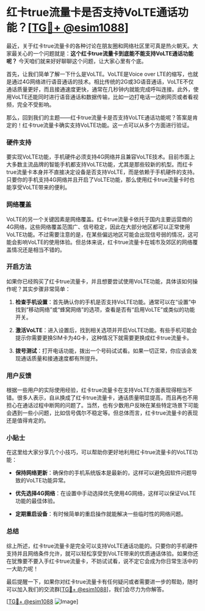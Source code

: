 # 红卡true流量卡是否支持VoLTE通话功能？[[TG💪+ @esim1088](https://t.me/s/esim1088)]

最近，关于红卡true流量卡的各种讨论在朋友圈和网络社区里可真是热火朝天。大家最关心的一个问题就是：**这个红卡true流量卡到底能不能支持VoLTE通话功能呢？** 今天咱们就来好好聊聊这个问题，让大家心里有个底。

首先，让我们简单了解一下什么是VoLTE。VoLTE是Voice over LTE的缩写，也就是通过4G网络进行语音通话的技术。相比传统的2G或3G语音通话，VoLTE不仅通话质量更好，而且接通速度更快，通常在几秒钟内就能完成呼叫连接。此外，使用VoLTE还能同时进行语音通话和数据传输，比如一边打电话一边刷网页或者看视频，完全不受影响。

那么，回到我们的主题——红卡true流量卡是否支持VoLTE通话功能呢？答案是肯定的！红卡true流量卡确实支持VoLTE功能。这一点可以从多个方面进行验证。

### 硬件支持

要实现VoLTE功能，手机硬件必须支持4G网络并且兼容VoLTE技术。目前市面上大多数主流品牌的智能手机都支持VoLTE功能，尤其是那些较新的机型。而红卡true流量卡本身并不直接决定设备是否支持VoLTE，而是依赖于手机硬件的支持。只要你的手机支持4G网络并且开启了VoLTE功能，那么使用红卡true流量卡时也能享受VoLTE带来的便利。

### 网络覆盖

VoLTE的另一个关键因素是网络覆盖。红卡true流量卡依托于国内主要运营商的4G网络，这些网络覆盖范围广、信号稳定，因此在大部分地区都可以正常使用VoLTE功能。不过需要注意的是，在某些偏远地区可能会出现信号弱的情况，这可能会影响VoLTE的使用体验。但总体来说，红卡true流量卡在城市及郊区的网络覆盖情况还是相当不错的。

### 开启方法

如果你已经购买了红卡true流量卡，并且想要尝试使用VoLTE功能，具体该如何操作呢？其实步骤非常简单：

1. **检查手机设置**：首先确认你的手机是否支持VoLTE功能。通常可以在“设置”中找到“移动网络”或“蜂窝网络”的选项，查看是否有“启用VoLTE”或类似的功能开关。
   
2. **激活VoLTE**：进入设置后，找到相关选项并开启VoLTE功能。有些手机可能会提示你需要更换SIM卡为4G卡，这种情况下就需要更换成红卡true流量卡。

3. **拨号测试**：打开电话功能，拨出一个号码试试看。如果一切正常，你应该会发现通话质量和接通速度都有所提升。

### 用户反馈

根据一些用户的实际使用经验，红卡true流量卡在支持VoLTE方面表现得相当不错。很多人表示，自从换成了红卡true流量卡，通话质量明显提高，而且再也不用担心在通话过程中断网的问题了。当然，也有少数用户反映在某些特定场景下可能会遇到一些小问题，比如信号偶尔不稳定等。但总体而言，红卡true流量卡的表现还是值得肯定的。

### 小贴士

在这里给大家分享几个小技巧，可以帮助你更好地利用红卡true流量卡的VoLTE功能：

- **保持网络更新**：确保你的手机系统版本是最新的，这样可以避免因软件问题导致的VoLTE功能异常。
  
- **优先选择4G网络**：在设置中手动选择优先使用4G网络，这样可以保证VoLTE功能的最佳体验。

- **定期重启设备**：有时候简单的重启操作就能解决一些临时性的网络问题。

### 总结

综上所述，红卡true流量卡是完全可以支持VoLTE通话功能的。只要你的手机硬件支持并且网络条件允许，就可以轻松享受到VoLTE带来的优质通话体验。如果你还在犹豫要不要入手红卡true流量卡，不妨试试看，说不定它会成为你日常生活中的一大助力呢！

最后提醒一下，如果你对红卡true流量卡有任何疑问或者需要进一步的帮助，随时可以加入我们的交流群[[TG💪+ @esim1088](https://t.me/s/esim1088)]，我们会尽力为你解答。

[[TG💪+ @esim1088](https://t.me/s/esim1088) ![Image](https://i.postimg.cc/4NQfJmqS/Snipaste-2025-05-13-00-14-12.png)]